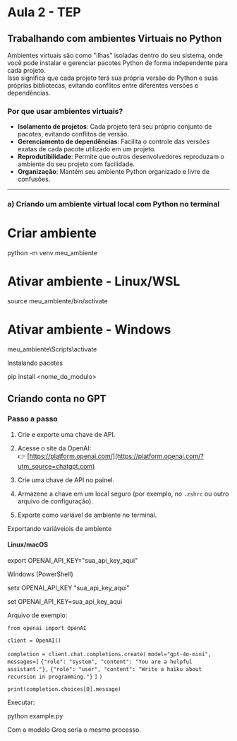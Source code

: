 

# Aula 2 - TEP 

## Trabalhando com ambientes Virtuais no Python

Ambientes virtuais são como "ilhas" isoladas dentro do seu sistema, onde você pode instalar e gerenciar pacotes Python de forma independente para cada projeto.  
Isso significa que cada projeto terá sua própria versão do Python e suas próprias bibliotecas, evitando conflitos entre diferentes versões e dependências.

### Por que usar ambientes virtuais?

- **Isolamento de projetos**: Cada projeto terá seu próprio conjunto de pacotes, evitando conflitos de versão.  
- **Gerenciamento de dependências**: Facilita o controle das versões exatas de cada pacote utilizado em um projeto.  
- **Reprodutibilidade**: Permite que outros desenvolvedores reproduzam o ambiente do seu projeto com facilidade.  
- **Organização**: Mantém seu ambiente Python organizado e livre de confusões.  

---

### a) Criando um ambiente virtual local com Python no terminal


# Criar ambiente
python -m venv meu_ambiente

# Ativar ambiente - Linux/WSL
source meu_ambiente/bin/activate

# Ativar ambiente - Windows
meu_ambiente\Scripts\activate


Instalando pacotes

pip install <nome_do_modulo>

## Criando conta no GPT

### Passo a passo

1. Crie e exporte uma chave de API.
    
2. Acesse o site da OpenAI:  
    👉 [https://platform.openai.com/](https://platform.openai.com/?utm_source=chatgpt.com)
    
3. Crie uma chave de API no painel.
    
4. Armazene a chave em um local seguro (por exemplo, no `.zshrc` ou outro arquivo de configuração).
    
5. Exporte como variável de ambiente no terminal.

Exportando variáveiois de ambiente
#### Linux/macOS
export OPENAI_API_KEY="sua_api_key_aqui"

Windows (PowerShell)

setx OPENAI_API_KEY "sua_api_key_aqui"

set OPENAI_API_KEY=sua_api_key_aqui

Arquivo de exemplo:

`from openai import OpenAI`

`client = OpenAI()`

`completion = client.chat.completions.create(`
    `model="gpt-4o-mini",`
    `messages=[`
        `{"role": "system", "content": "You are a helpful assistant."},`
        `{"role": "user", "content": "Write a haiku about recursion in programming."}`
    `]`
`)`

`print(completion.choices[0].message)`

Executar:

python example.py


Com o modelo Groq seria o mesmo processo.